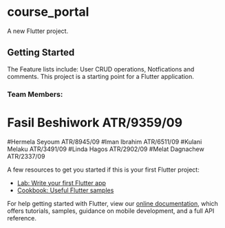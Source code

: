 # course_portal

A new Flutter project.

## Getting Started
The Feature lists include: User CRUD operations, Notfications and comments.
This project is a starting point for a Flutter application.
### Team Members: 
# Fasil Beshiwork ATR/9359/09
#Hermela Seyoum ATR/8945/09
#Iman Ibrahim ATR/6511/09
#Kulani Melaku ATR/3491/09
#Linda Hagos ATR/2902/09
#Melat Dagnachew ATR/2337/09


A few resources to get you started if this is your first Flutter project:

- [Lab: Write your first Flutter app](https://flutter.dev/docs/get-started/codelab)
- [Cookbook: Useful Flutter samples](https://flutter.dev/docs/cookbook)

For help getting started with Flutter, view our
[online documentation](https://flutter.dev/docs), which offers tutorials,
samples, guidance on mobile development, and a full API reference.
